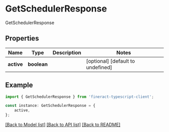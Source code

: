 # GetSchedulerResponse

GetSchedulerResponse

## Properties

Name | Type | Description | Notes
------------ | ------------- | ------------- | -------------
**active** | **boolean** |  | [optional] [default to undefined]

## Example

```typescript
import { GetSchedulerResponse } from 'fineract-typescript-client';

const instance: GetSchedulerResponse = {
    active,
};
```

[[Back to Model list]](../README.md#documentation-for-models) [[Back to API list]](../README.md#documentation-for-api-endpoints) [[Back to README]](../README.md)

